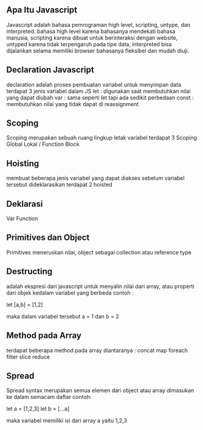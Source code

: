 ## Apa Itu Javascript
Javascript adalah bahasa pemrograman high level, scripting, untype, dan interpreted. bahasa high level karena bahasanya mendekati bahasa manusia, scripting karena dibuat untuk berinteraksi dengan website, untyped karena tidak terpengaruh pada tipe data, interpreted bisa dijalankan selama memiliki browser bahasanya fleksibel dan mudah diuji.

## Declaration Javascript
declaration adalah proses pembuatan variabel untuk menyimpan data terdapat 3 jenis variabel dalam JS
let : digunakan saat membutuhkan nilai yang dapat diubah
var : sama seperti let tapi ada sedikit perbedaan
const : membutuhkan nilai yang tidak dapat di reassignment

## Scoping
Scoping merupakan sebuah ruang lingkup letak variabel terdapat 3 Scoping
Global
Lokal / Function
Block

## Hoisting
membuat beberapa jenis variabel yang dapat diakses sebelum variabel tersebut dideklarasikan terdapat 2 hoisted

## Deklarasi 
Var
Function

## Primitives dan Object
Primitives meneruskan nilai, object sebagai collection atau reference type

## Destructing
adalah ekspresi dari javascript untuk menyalin nilai dari array, atau properti dari objek kedalam variabel yang berbeda contoh :

let [a,b] = [1,2]

maka dalam variabel tersebut a = 1 dan b = 2

## Method pada Array
terdapat beberapa method pada array diantaranya :
concat
map
foreach
filter
slice
reduce

## Spread
Spread syntax merupakan semua elemen dari object atau array dimasukan ke dalam semacam daftar contoh:

let a = [1,2,3] let b = [...a]

maka variabel memiliki isi dari array a yaitu 1,2,3